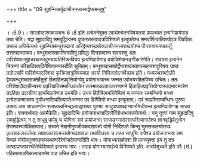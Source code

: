 +++
title = "09 सुहृन्मित्रार्युदासीनमध्यस्थद्वेष्यबन्धुषु"

+++
  
  
।।6.9।। समलोष्टाश्मकाञ्चनः 6।8 इति अचेतनेषूक्त एवार्थश्चेतनविषयतया
प्रपञ्च्यत इत्यभिप्रायेणाह तथा चेति। यद्वा सुहृदादिषु समबुद्धित्वस्य
दुष्करतरत्वादत्रविशिष्यते इत्युक्तेश्च समदर्शित्वातिशयोऽत्र विवक्षितः
तथाच अपिचेत्यर्थः सुहृन्मित्रबन्धुशब्दानां
अरिद्वेष्यशब्दयोरुदासीनमध्यशब्दयोश्च पौनरुक्त्यमपाकर्तुं
तत्तत्पदव्याख्या। बन्धुशब्दस्तावत्पित्रादिषु प्रसिद्धः मित्रशब्दश्च
सवयस्सु अतः पारिशेष्यात्सुहृच्छब्दस्तदुभयव्यतिरिक्तविषय इत्यभिप्रायेणाह
वयोविशेषानङ्गीकारेणेति। सवयस इत्यनेन मित्राणां
क्रीडादिरूपप्रियैषित्वमप्यस्तीति सूचितम्।
बन्धुशब्दासक्तेर्द्वेष्यशब्दस्तावत्सहजशत्रुविषयः प्राप्तः ततोऽत्रापि
पारिशेष्यादरिशब्दं कृत्रिमशत्रुविषयमाह अरयो निमित्ततोऽनर्थेच्छव इति।
मध्यस्थशब्दोऽपि द्वेष्यबन्धुशब्दासक्तेर्हेतुतो हिताहितप्रवृत्तियोग्येषु
प्रयोगाभावाच्च जन्मत एवोभयरहितविषय उचितः। ततः परिशेषादौदासीन्यस्य
प्रवृत्तिप्रतिसम्बन्धिकत्वेन तत्स्मारकत्वात्कारणागमे
हिताहितप्रवृत्तियोग्यास्तदभावमात्रेण तद्रहिता उदासीना इत्यभिप्रायेणाह
उभयेति। उभयं हितैषित्वमहितैषित्वं च जन्मतः सम्बन्धिनो बन्धव
इत्येतावन्मात्रस्य दुर्योधनादिष्वतिव्याप्तेःजन्मत एव हितैषिणो बन्धव
इत्युक्तम्। एवं स्वप्रतिसम्बन्धिनः पुरुषा उक्ताः अथ साधारण्येन
श्लाघ्यत्वनिन्द्यत्वाद्याश्रयाः पुरुषाः साधुपापशब्दाभ्यामभिधीयन्त
इत्यभिप्रायेणाह साधव इति। वाक्यार्थमाह आत्मैकेति। सुहृदादिभिः
प्रयोजनाभावादितरैर्विरोधाभावाच्चेत्यर्थः। ननु युक्तं नाम सुहृदादिषु
समबुद्धित्वम् न तु साधुषु पापेषु च योगिनां समं प्रायोजनम्
सत्सङ्गमादेरसत्परित्यागादेश्च ज्ञानवृद्धिहेतुत्वेन
तेषामवस्यापेक्षितत्वात्। उच्यते नेदानीमुपजीवकदशापन्नो योगी निर्दिश्यते
किन्तु श्रुतसकलश्रोतव्यः कृतसकलकर्तव्यः साक्षात्कारात्यन्तयोग्यदशापन्नः
तथाविधस्य च तस्य साधुभिः पापैश्च प्रयोजनाभावः समः केवलं
योगोपयुक्तरहस्यस्थानादेरेवोपादेयत्वादिति भावः। योगाभ्यासार्हदशा हि
प्रागप्युक्ता इयं तु तत्र काष्ठाप्राप्तावस्थेतिविशिष्यते इत्यस्य भावः।
तदाह योगाभ्यासार्हत्वे विशिष्यते इति. अत्रविमुच्यते इति परैः (शं.)
पठितात्पाठविकल्पादयमेव पाठ उचित इति भावः।  
  
